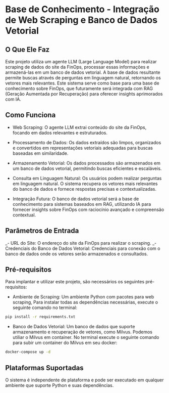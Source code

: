 # Base de Conhecimento - Integração de Web Scraping e Banco de Dados Vetorial

## O Que Ele Faz

Este projeto utiliza um agente LLM (Large Language Model) para realizar scraping de dados do site da FinOps, processar essas informações e armazená-las em um banco de dados vetorial. A base de dados resultante permite buscas através de perguntas em linguagem natural, retornando os vetores mais relevantes. Este sistema serve como base para uma base de conhecimento sobre FinOps, que futuramente será integrada com RAG (Geração Aumentada por Recuperação) para oferecer insights aprimorados com IA.

## Como Funciona

- Web Scraping:
O agente LLM extrai conteúdo do site da FinOps, focando em dados relevantes e estruturados.

- Processamento de Dados:
Os dados extraídos são limpos, organizados e convertidos em representações vetoriais adequadas para buscas baseadas em similaridade.

- Armazenamento Vetorial:
Os dados processados são armazenados em um banco de dados vetorial, permitindo buscas eficientes e escaláveis.

- Consulta em Linguagem Natural:
Os usuários podem realizar perguntas em linguagem natural. O sistema recupera os vetores mais relevantes do banco de dados e fornece respostas precisas e contextualizadas.

- Integração Futura:
O banco de dados vetorial será a base de conhecimento para sistemas baseados em RAG, utilizando IA para fornecer insights sobre FinOps com raciocínio avançado e compreensão contextual.

## Parâmetros de Entrada

_- URL do Site: O endereço do site da FinOps para realizar o scraping.
_- Credenciais do Banco de Dados Vetorial: Credenciais para conexão com o banco de dados onde os vetores serão armazenados e consultados.

## Pré-requisitos

Para implantar e utilizar este projeto, são necessários os seguintes pré-requisitos:

- Ambiente de Scraping:
Um ambiente Python com pacotes para web scraping, Para instalar todas as dependências necessárias, execute o seguinte comando no terminal:

```bash
pip install -r requirements.txt
```

- Banco de Dados Vetorial:
Um banco de dados que suporte armazenamento e recuperação de vetores, como Milvus. Podemos utiliar o Milvus em container. No terminal execute o seguinte comando para subir um container do Milvus em seu docker:

```bash
docker-compose up -d
```
## Plataformas Suportadas
O sistema é independente de plataforma e pode ser executado em qualquer ambiente que suporte Python e suas dependências.